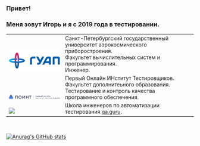 ### Привет!

### Меня зовут Игорь и я с 2019 года в тестировании.

<table width="100%" border='0'>
   <tr> 
    <td width="30%" valign="bottom"><img title="SUAI" src="images/logo/guap.png"></td><td valign="middle">Санкт-Петербургский государственный университет аэрокосмического приборостроения.</br>Факультет вычислительных систем и программирования.</br>Инженер.</td></tr>
    <tr><td width="30%" valign="bottom"><img title="POINT" src="/images/logo/point.png"></td><td valign="middle">Первый Онлайн ИНститут Тестировщиков.</br>Факультет дополнитеьного образования.</br>Тестирование и контроль качества программного обеспечения.</td>
    <tr><td width="30%" valign="bottom"><img src="/images/qa-guru80.png"></td><td valign="middle">Школа инженеров по автоматизации тестирования <a target="_blank" href="https://qa.guru">qa.guru</a>.</td></tr>
   </tr>
  </table>
  </br>

[![Anurag's GitHub stats](https://github-readme-stats.vercel.app/api?username=Bigwatch86)](https://github.com/Bigwatch86/github-readme-stats)
